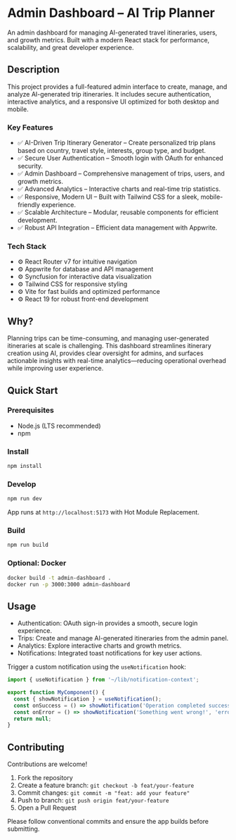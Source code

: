 # Admin Dashboard – AI Trip Planner

An admin dashboard for managing AI-generated travel itineraries, users, and growth metrics. Built with a modern React stack for performance, scalability, and great developer experience.

## Description

This project provides a full-featured admin interface to create, manage, and analyze AI-generated trip itineraries. It includes secure authentication, interactive analytics, and a responsive UI optimized for both desktop and mobile.

### Key Features

- ✅ AI-Driven Trip Itinerary Generator – Create personalized trip plans based on country, travel style, interests, group type, and budget.
- ✅ Secure User Authentication – Smooth login with OAuth for enhanced security.
- ✅ Admin Dashboard – Comprehensive management of trips, users, and growth metrics.
- ✅ Advanced Analytics – Interactive charts and real-time trip statistics.
- ✅ Responsive, Modern UI – Built with Tailwind CSS for a sleek, mobile-friendly experience.
- ✅ Scalable Architecture – Modular, reusable components for efficient development.
- ✅ Robust API Integration – Efficient data management with Appwrite.

### Tech Stack

- ⚙️ React Router v7 for intuitive navigation
- ⚙️ Appwrite for database and API management
- ⚙️ Syncfusion for interactive data visualization
- ⚙️ Tailwind CSS for responsive styling
- ⚙️ Vite for fast builds and optimized performance
- ⚙️ React 19 for robust front-end development

## Why?

Planning trips can be time-consuming, and managing user-generated itineraries at scale is challenging. This dashboard streamlines itinerary creation using AI, provides clear oversight for admins, and surfaces actionable insights with real-time analytics—reducing operational overhead while improving user experience.

## Quick Start

### Prerequisites

- Node.js (LTS recommended)
- npm

### Install

```bash
npm install
```

### Develop

```bash
npm run dev
```

App runs at `http://localhost:5173` with Hot Module Replacement.

### Build

```bash
npm run build
```

### Optional: Docker

```bash
docker build -t admin-dashboard .
docker run -p 3000:3000 admin-dashboard
```

## Usage

- Authentication: OAuth sign-in provides a smooth, secure login experience.
- Trips: Create and manage AI-generated itineraries from the admin panel.
- Analytics: Explore interactive charts and growth metrics.
- Notifications: Integrated toast notifications for key user actions.

Trigger a custom notification using the `useNotification` hook:

```typescript
import { useNotification } from '~/lib/notification-context';

export function MyComponent() {
  const { showNotification } = useNotification();
  const onSuccess = () => showNotification('Operation completed successfully!', 'success');
  const onError = () => showNotification('Something went wrong!', 'error');
  return null;
}
```

## Contributing

Contributions are welcome!

1. Fork the repository
2. Create a feature branch: `git checkout -b feat/your-feature`
3. Commit changes: `git commit -m "feat: add your feature"`
4. Push to branch: `git push origin feat/your-feature`
5. Open a Pull Request

Please follow conventional commits and ensure the app builds before submitting.
